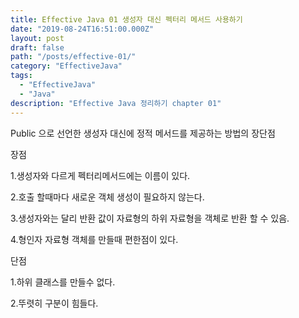 ```yaml
---
title: Effective Java 01 생성자 대신 펙터리 메서드 사용하기
date: "2019-08-24T16:51:00.000Z"
layout: post
draft: false
path: "/posts/effective-01/"
category: "EffectiveJava"
tags:
  - "EffectiveJava"
  - "Java"
description: "Effective Java 정리하기 chapter 01"
---
```


Public 으로 선언한 생성자 대신에 정적 메서드를 제공하는 방법의 장단점


장점

1.생성자와 다르게 펙터리메서드에는 이름이 있다.

2.호출 할때마다 새로운 객체 생성이 필요하지 않는다.

3.생성자와는 달리 반환 값이 자료형의 하위 자료형을 객체로 반환 할 수 있음.

4.형인자 자료형 객체를 만들때 편한점이 있다.

단점

1.하위 클래스를 만들수 없다.

2.뚜렷히 구분이 힘들다. 



